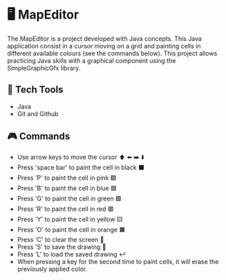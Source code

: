 # 🖥️  MapEditor

The MapEditor is a project developed with Java concepts. This Java application consist in a cursor moving on a grid and painting cells in different available colours (see the commands below). This project allows practicing Java skills with a graphical component using the SimpleGraphicGfx library.

## 🚀  Tech Tools

- Java
- Git and Github


##  :video_game: Commands

- Use arrow keys to move the cursor ⬆️ ⬅️ :arrow_right: ⬇️ 
- Press 'space bar' to paint the cell in black ⬛️
- Press 'P' to paint the cell in pink 🟪
- Press 'B' to paint the cell in blue 🟦
- Press 'G' to paint the cell in green 🟩
- Press 'R' to paint the cell in red 🟥
- Press 'Y' to paint the cell in yellow 🟨
- Press 'O' to paint the cell in orange 🟧
- Press 'C' to clear the screen 🧽
- Press 'S' to save the drawing 📝
- Press 'L' to load the saved drawing :leftwards_arrow_with_hook: 
- When pressing a key for the second time to paint cells, it will erase the previously applied color.
